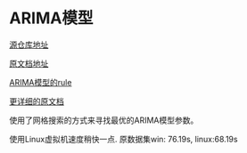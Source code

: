 # ARIMA模型

[源仓库地址](https://github.com/gmonaci/ARIMA)

[原文档地址](https://github.com/gmonaci/ARIMA/blob/master/time-series-analysis-ARIMA.ipynb)

[ARIMA模型的rule](https://people.duke.edu/~rnau/411arim.htm)

[更详细的原文档](https://www.digitalocean.com/community/tutorials/a-guide-to-time-series-forecasting-with-arima-in-python-3)

使用了网格搜索的方式来寻找最优的ARIMA模型参数。

使用Linux虚拟机速度稍快一点. 原数据集win: 76.19s, linux:68.19s